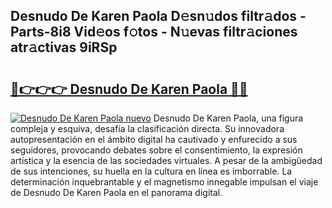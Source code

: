 ## Desnudo De Karen Paola D𝚎sn𝚞dos filtr𝚊dos - Parts-8i8 Vid𝚎os f𝚘tos - N𝚞evas filtr𝚊ciones atr𝚊ctivas 9iRSp

# <h2><a href="http://mb40yfm.tromn.icu/?c=Desnudo+De+Karen+Paola">🔗👉👉👉 Desnudo De Karen Paola 🔗🔗</a></h2>

[![Desnudo De Karen Paola nuevo](https://i.imgur.com/pEAQMta.gif)](http://mb40yfm.tromn.icu/?c=Desnudo+De+Karen+Paola)
Desnudo De Karen Paola, una figura compleja y esquiva, desafía la clasificación directa. Su innovadora autopresentación en el ámbito digital ha cautivado y enfurecido a sus seguidores, provocando debates sobre el consentimiento, la expresión artística y la esencia de las sociedades virtuales. A pesar de la ambigüedad de sus intenciones, su huella en la cultura en línea es imborrable. La determinación inquebrantable y el magnetismo innegable impulsan el viaje de Desnudo De Karen Paola en el panorama digital.
